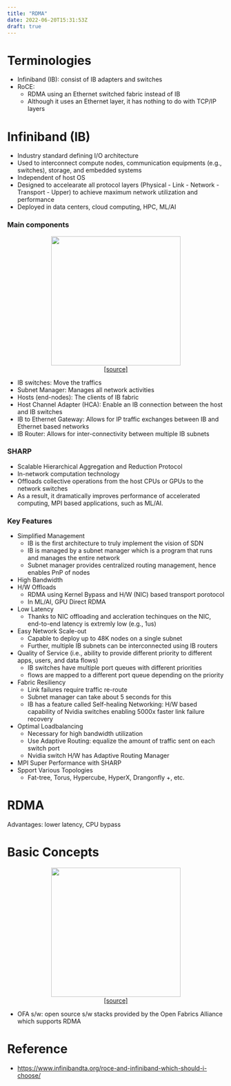 ```yaml
---
title: "RDMA"
date: 2022-06-20T15:31:53Z
draft: true
---
```



# Terminologies
- Infiniband (IB): consist of IB adapters and switches
- RoCE: 
    - RDMA using an Ethernet switched fabric instead of IB
    - Although it uses an Ethernet layer, it has nothing to do with TCP/IP layers


# Infiniband (IB)
- Industry standard defining I/O architecture 
- Used to interconnect compute nodes, communication equipments (e.g., switches), storage, and embedded systems
- Independent of host OS
- Designed to accelearate all protocol layers (Physical - Link - Network - Transport - Upper) to achieve maximum network utilization and performance
- Deployed in data centers, cloud computing, HPC, ML/AI 

### Main components
<p align="center">
    <img src="/posts/infiniband-components.png" width="300" /> <br>
    <a href="https://academy.nvidia.com/course/view.php?id=480">[source]</a> 
</p>


- IB switches: Move the traffics
- Subnet Manager: Manages all network activities
- Hosts (end-nodes): The clients of IB fabric
- Host Channel Adapter (HCA): Enable an IB connection between the host and IB switches
- IB to Ethernet Gateway: Allows for IP traffic exchanges between IB and Ethernet based networks
- IB Router: Allows for inter-connectivity between multiple IB subnets

### SHARP
- Scalable Hierarchical Aggregation and Reduction Protocol
- In-network computation technology
- Offloads collective operations from the host CPUs or GPUs to the network switches
- As a result, it dramatically improves performance of accelerated computing, MPI based applications, such as ML/AI. 

### Key Features
- Simplified Management
    - IB is the first architecture to truly implement the vision of SDN
    - IB is managed by a subnet manager which is a program that runs and manages the entire network
    - Subnet manager provides centralized routing management, hence enables PnP of nodes
- High Bandwidth
- H/W Offloads
    - RDMA using Kernel Bypass and H/W (NIC) based transport porotocol
    - In ML/AI, GPU Direct RDMA
- Low Latency
    - Thanks to NIC offloading and accleration techinques on the NIC, end-to-end latency is extremly low (e.g., 1us) 
- Easy Network Scale-out
    - Capable to deploy up to 48K nodes on a single subnet
    - Further, multiple IB subnets can be interconnected using IB routers
- Quality of Service (i.e., ability to provide different priority to different apps, users, and data flows)
    - IB switches have multiple port queues with different priorities
    - flows are mapped to a different port queue depending on the priority 
- Fabric Resiliency
    - Link failures require traffic re-route
    - Subnet manager can take about 5 seconds for this
    - IB has a feature called Self-healing Networking: H/W based capability of Nvidia switches enabling 5000x faster link failure recovery
- Optimal Loadbalancing
    - Necessary for high bandwidth utilization
    - Use Adaptive Routing: equalize the amount of traffic sent on each switch port
    - Nvidia switch H/W has Adaptive Routing Manager 
- MPI Super Performance with SHARP
- Spport Various Topologies
    - Fat-tree, Torus, Hypercube, HyperX, Drangonfly +, etc.



# RDMA
Advantages: lower latency, CPU bypass


# Basic Concepts
<p align="center">
    <img src="/posts/rdma-diagram.png" width="300" /> <br>
    <a href="https://www.infinibandta.org/roce-and-infiniband-which-should-i-choose/">[source]</a> 
</p>

- OFA s/w: open source s/w stacks provided by the Open Fabrics Alliance which supports RDMA



# Reference
- https://www.infinibandta.org/roce-and-infiniband-which-should-i-choose/

